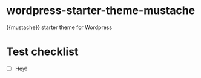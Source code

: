 # wordpress-starter-theme-mustache
{{mustache}} starter theme for Wordpress

# Test checklist

- [ ] Hey!
